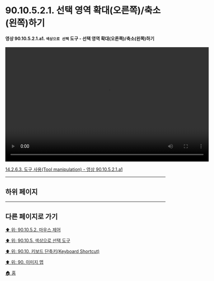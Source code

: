 # 90.10.5.2.1. 선택 영역 확대(오른쪽)/축소(왼쪽)하기

<a id="90-10-05-02-01-a1"></a>

#### 영상 90.10.5.2.1.a1. `색상으로 선택` 도구 - 선택 영역 확대(오른쪽)/축소(왼쪽)하기
<video controls="controls" width="640" height="360" src="https://github.com/wonder13662/gimp/assets/15767104/b4885029-0b0a-4309-98ac-214197e17e82"></video>

[14.2.6.3. 도구 사용(Tool manipulation) - 영상 90.10.5.2.1.a1](./14-02-06-03-tool_manipulation.md#90-10-05-02-01-a1)

***

## 하위 페이지

***

## 다른 페이지로 가기

[⬆️ 위: 90.10.5.2. 마우스 제어](./90-10-05-02-00-mouse-control.md)

[⬆️ 위: 90.10.5. 색상으로 선택 도구](./90-10-05-00-select_by_color.md)

[⬆️ 위: 90.10. 키보드 단축키(Keyboard Shortcut)](./90-10-00-keyboard_shortcut.md)

[⬆️ 위: 90. 이미지 맵](./90-00-image-map.md)

[🏠 홈](./00-home.md)